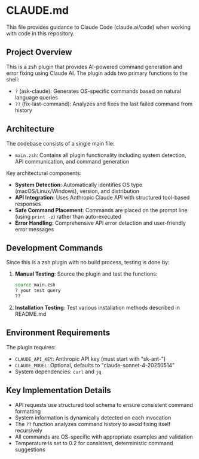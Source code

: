 # CLAUDE.md

This file provides guidance to Claude Code (claude.ai/code) when working with code in this repository.

## Project Overview

This is a zsh plugin that provides AI-powered command generation and error fixing using Claude AI. The plugin adds two primary functions to the shell:

- `?` (ask-claude): Generates OS-specific commands based on natural language queries
- `??` (fix-last-command): Analyzes and fixes the last failed command from history

## Architecture

The codebase consists of a single main file:

- `main.zsh`: Contains all plugin functionality including system detection, API communication, and command generation

Key architectural components:

- **System Detection**: Automatically identifies OS type (macOS/Linux/Windows), version, and distribution
- **API Integration**: Uses Anthropic Claude API with structured tool-based responses
- **Safe Command Placement**: Commands are placed on the prompt line (using `print -z`) rather than auto-executed
- **Error Handling**: Comprehensive API error detection and user-friendly error messages

## Development Commands

Since this is a zsh plugin with no build process, testing is done by:

1. **Manual Testing**: Source the plugin and test the functions:

   ```bash
   source main.zsh
   ? your test query
   ??
   ```

2. **Installation Testing**: Test various installation methods described in README.md

## Environment Requirements

The plugin requires:

- `CLAUDE_API_KEY`: Anthropic API key (must start with "sk-ant-")
- `CLAUDE_MODEL`: Optional, defaults to "claude-sonnet-4-20250514"
- System dependencies: `curl` and `jq`

## Key Implementation Details

- API requests use structured tool schema to ensure consistent command formatting
- System information is dynamically detected on each invocation
- The `??` function analyzes command history to avoid fixing itself recursively
- All commands are OS-specific with appropriate examples and validation
- Temperature is set to 0.2 for consistent, deterministic command suggestions

